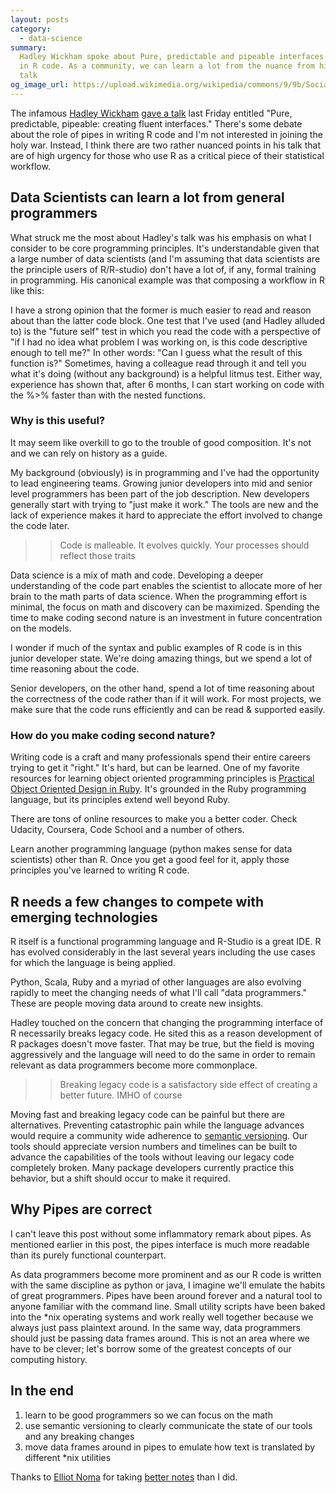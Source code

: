 ```yaml
---
layout: posts
category:
  - data-science
summary:
  Hadley Wickham spoke about Pure, predictable and pipeable interfaces
  in R code. As a community, we can learn a lot from the nuance from his
  talk
og_image_url: https://upload.wikimedia.org/wikipedia/commons/9/9b/Social_Network_Analysis_Visualization.png
---
```


The infamous [Hadley Wickham](https://en.wikipedia.org/wiki/Hadley_Wickham)
[gave a talk](http://www.meetup.com/nyhackr/events/224749681/) last Friday
entitled "Pure, predictable, pipeable: creating fluent interfaces."
There's some debate about the role of pipes in writing R code and I'm
not interested in joining the holy war. Instead, I think there are two
rather nuanced points in his talk that are of high urgency for those
who use R as a critical piece of their statistical workflow.

## Data Scientists can learn a lot from general programmers

What struck me the most about Hadley's talk was his emphasis on what I
consider to be core programming principles. It's understandable given
that a large number of data scientists (and I'm assuming that data
scientists are the principle users of R/R-studio) don't have a lot of,
if any, formal training in programming. His canonical example was that
composing a workflow in R like this:

<script
src="https://gist.github.com/brycemcd/b35393b745620ec97e0d.js"></script>

I have a strong opinion that the former is much easier to read and
reason about than the latter code block. One test that I've used (and
Hadley alluded to) is the "future self" test in which you read the code
with a perspective of "if I had no idea what problem I was working on,
is this code descriptive enough to tell me?" In other words: "Can I
guess what the result of this function is?" Sometimes, having a
colleague read through it and tell you what it's doing  (without any
background) is a helpful litmus test. Either way, experience has shown
that, after 6 months, I can start working on code with the %>% faster
than with the nested functions.

### Why is this useful?

It may seem like overkill to go to the trouble of good composition. It's
not and we can rely on history as a guide.

My background (obviously) is in programming and I've had the opportunity
to lead engineering teams. Growing junior developers into mid and senior
level programmers has been part of the job description. New developers
generally start with trying to "just make it work." The tools are new
and the lack of experience makes it hard to appreciate the effort
involved to change the code later.

>> Code is malleable. It evolves quickly. Your processes should reflect
>> those traits

Data science is a mix of math and code. Developing a deeper
understanding of the code part enables the scientist to allocate more of
her brain to the math parts of data science. When the programming effort
is minimal, the focus on math and discovery can be maximized. Spending
the time to make coding second nature is an investment in future
concentration on the models.

I wonder if much of the syntax and public examples of R code is in this junior
developer state. We're doing amazing things, but we spend a lot of time
reasoning about the code.

Senior developers, on the other hand, spend a lot of time reasoning
about the correctness of the code rather than if it will work. For most
projects, we make sure that the code runs efficiently and can be read &
supported easily.

### How do you make coding second nature?

Writing code is a craft and many professionals spend their entire
careers trying to get it "right." It's hard, but can be learned. One of
my favorite resources for learning object oriented programming
principles is [Practical Object Oriented Design in
Ruby](http://amzn.to/1OLDjcZ). It's grounded in the Ruby programming
language, but its principles extend well beyond Ruby.

There are tons of online resources to make you a better coder. Check
Udacity, Coursera, Code School and a number of others.

Learn another programming language (python makes sense for data
scientists) other than R. Once you get a good feel for it, apply those principles
you've learned to writing R code.


## R needs a few changes to compete with emerging technologies

R itself is a functional programming language and R-Studio is a great
IDE. R has evolved considerably in the last several years including the
use cases for which the language is being applied.

Python, Scala, Ruby and a myriad of other languages are also evolving
rapidly to meet the changing needs of what I'll call "data programmers."
These are people moving data around to create new insights.

Hadley touched on the concern that changing the programming interface of
R necessarily breaks legacy code. He sited this as a reason development of R packages
doesn't move faster. That may be true, but the field is
moving aggressively and the language will need to do the same in order
to remain relevant as data programmers become more commonplace.

>> Breaking legacy code is a satisfactory side effect of creating a
>> better future. IMHO of course

Moving fast and breaking legacy code can be painful but there are
alternatives.  Preventing catastrophic pain while the language advances would
require a community wide adherence to [semantic versioning](http://semver.org/).
Our tools should appreciate version numbers and timelines can be built
to advance the capabilities of the tools without leaving our legacy code
completely broken. Many package developers currently practice this
behavior, but a shift should occur to make it required.

## Why Pipes are correct

I can't leave this post without some inflammatory remark about pipes. As
mentioned earlier in this post, the pipes interface is much more
readable than its purely functional counterpart.

As data programmers become more prominent and as our R code is written
with the same discipline as python or java, I imagine we'll emulate
the habits of great programmers. Pipes have been around forever and a
natural tool to anyone familiar with the command line. Small utility
scripts have been baked into the \*nix operating systems and work really
well together because we always just pass plaintext around. In the same
way, data programmers should just be passing data frames around. This is
not an area where we have to be clever; let's borrow some of the
greatest concepts of our computing history.


## In the end

1. learn to be good programmers so we can focus on the math
2. use semantic versioning to clearly communicate the state of our tools
   and any breaking changes
3. move data frames around in pipes to emulate how text is translated by
   different \*nix utilities

Thanks to [Elliot Noma](http://newyorktechjournal.com/about/) for taking
[better
notes](http://newyorktechjournal.com/2015/09/pure-predictable-pipeable-creating-fluent-interfaces-with-r/) than I did.
